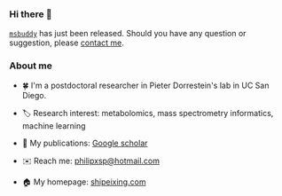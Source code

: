 ### Hi there 👋

[`msbuddy`](https://github.com/Philipbear/msbuddy) has just been released. Should you have any question or suggestion, please [contact me](mailto:philipxsp@hotmail.com).



### About me
- :four_leaf_clover:  I'm a postdoctoral researcher in Pieter Dorrestein's lab in UC San Diego.

- :label:  Research interest: metabolomics, mass spectrometry informatics, machine learning

- :page_facing_up:  My publications: [Google scholar](https://scholar.google.ca/citations?user=en0zumcAAAAJ&hl=en)

- :envelope:  Reach me: philipxsp@hotmail.com

- :house:  My homepage: [shipeixing.com](https://shipeixing.com)
<!--


:cn:
- 🔭 I’m currently working on ...
- 🌱 I’m currently learning ...
- 👯 I’m looking to collaborate on ...
- 🤔 I’m looking for help with ...
- 💬 Ask me about ...
- 📫 How to reach me: ...
- 😄 Pronouns: ...
- ⚡ Fun fact: ...
-->
